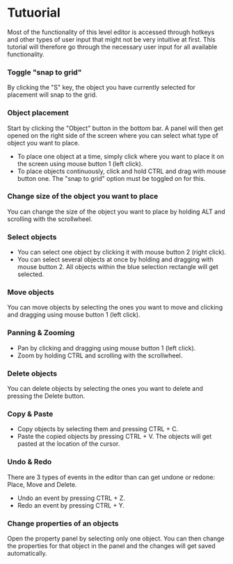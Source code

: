 # Tutuorial
Most of the functionality of this level editor is accessed through hotkeys and other types of user input that might
not be very intuitive at first. This tutorial will therefore go through the necessary user input for all available functionality.

### Toggle "snap to grid"
By clicking the "S" key, the object you have currently selected for placement will snap to the grid.

### Object placement
Start by clicking the "Object" button in the bottom bar. A panel will then get opened on the right side of the screen where
you can select what type of object you want to place.
- To place one object at a time, simply click where you want to place it on the screen using mouse button 1 (left click).
- To place objects continuously, click and hold CTRL and drag with mouse button one. The "snap to grid" option must be toggled on for this.

### Change size of the object you want to place
You can change the size of the object you want to place by holding ALT and scrolling with the scrollwheel.

### Select objects
- You can select one object by clicking it with mouse button 2 (right click).
- You can select several objects at once by holding and dragging with mouse button 2. All objects within the blue selection rectangle
will get selected.

### Move objects
You can move objects by selecting the ones you want to move and clicking and dragging using mouse button 1 (left click).

### Panning & Zooming
- Pan by clicking and dragging using mouse button 1 (left click).
- Zoom by holding CTRL and scrolling with the scrollwheel.

### Delete objects
You can delete objects by selecting the ones you want to delete and pressing the Delete button.

### Copy & Paste
- Copy objects by selecting them and pressing CTRL + C.
- Paste the copied objects by pressing CTRL + V. The objects will get pasted at the location of the cursor.

### Undo & Redo
There are 3 types of events in the editor than can get undone or redone: Place, Move and Delete.
- Undo an event by pressing CTRL + Z.
- Redo an event by pressing CTRL + Y.

### Change properties of an objects
Open the property panel by selecting only one object. You can then change the properties for that object in the panel and the changes will get
saved automatically.
